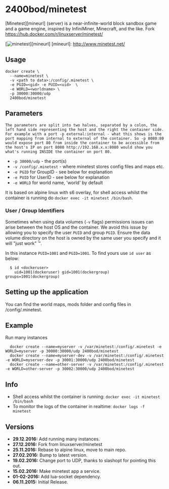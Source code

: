 # 2400bod/minetest

[Minetest][mineurl] (server) is a near-infinite-world block sandbox game and a game engine, inspired by InfiniMiner, Minecraft, and the like.
Fork https://hub.docker.com/r/linuxserver/minetest/

[![minetest](https://raw.githubusercontent.com/linuxserver/beta-templates/master/lsiodev/img/minetest-icon.png)][mineurl]
[mineurl]: http://www.minetest.net/
## Usage

```
docker create \
  --name=minetest \
  -v <path to data>:/config/.minetest \
  -e PGID=<gid> -e PUID=<uid>  \
  -e WORLD=<worldname> \
  -p 30000:30000/udp
  2400bod/minetest
```

## Parameters

`The parameters are split into two halves, separated by a colon, the left hand side representing the host and the right the container side. 
For example with a port -p external:internal - what this shows is the port mapping from internal to external of the container.
So -p 8080:80 would expose port 80 from inside the container to be accessible from the host's IP on port 8080
http://192.168.x.x:8080 would show you what's running INSIDE the container on port 80.`



* `-p 30000/udp` - the port(s)
* `-v /config/.minetest` - where minetest stores config files and maps etc.
* `-e PGID` for GroupID - see below for explanation
* `-e PUID` for UserID - see below for explanation
* `-e WORLD` for world name, 'world' by default

It is based on alpine linux with s6 overlay, for shell access whilst the container is running do `docker exec -it minetest /bin/bash`.

### User / Group Identifiers

Sometimes when using data volumes (`-v` flags) permissions issues can arise between the host OS and the container. We avoid this issue by allowing you to specify the user `PUID` and group `PGID`. Ensure the data volume directory on the host is owned by the same user you specify and it will "just work" ™.

In this instance `PUID=1001` and `PGID=1001`. To find yours use `id user` as below:

```
  $ id <dockeruser>
    uid=1001(dockeruser) gid=1001(dockergroup) groups=1001(dockergroup)
```

## Setting up the application

You can find the world maps, mods folder and config files in /config/.minetest.

## Example

Run many instances

```
  docker create --name=myserver -v /var/minetest:/config/.minetest -e WORLD=myserver -p 30000:30000/udp 2400bod/minetest
  docker create --name=myserver-dev -v /var/minetest:/config/.minetest -e WORLD=myserver-dev -p 30001:30000/udp 2400bod/minetest
  docker create --name=other-server -v /var/minetest:/config/.minetest -e WORLD=other-server -p 30002:30000/udp 2400bod/minetest
```

## Info

* Shell access whilst the container is running: `docker exec -it minetest /bin/bash`
* To monitor the logs of the container in realtime: `docker logs -f minetest`

## Versions

+ **29.12.2016:** Add running many instances.
+ **27.12.2016:** Fork from linuxserver/minetest
+ **25.11.2016:** Rebase to alpine linux, move to main repo.
+ **27.02.2016:** Bump to latest version.
+ **19.02.2016:** Change port to UDP, thanks to slashopt for pointing this out.
+ **15.02.2016:** Make minetest app a service.
+ **01-02-2016:** Add lua-socket dependency.
+ **06.11.2015:** Initial Release. 
